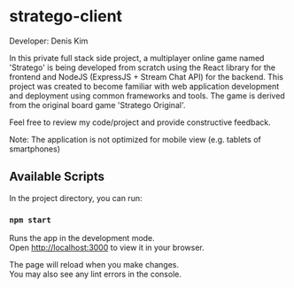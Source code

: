 # stratego-client
Developer: Denis Kim

In this private full stack side project, a multiplayer online game named 'Stratego' is being developed from scratch using the React library for the frontend and NodeJS (ExpressJS + Stream Chat API) for the backend. 
This project was created to become familiar with web application development and deployment using common frameworks and tools. 
The game is derived from the original board game 'Stratego Original'.

Feel free to review my code/project and provide constructive feedback. 

Note: The application is not optimized for mobile view (e.g. tablets of smartphones)


## Available Scripts
In the project directory, you can run:

### `npm start`

Runs the app in the development mode.\
Open [http://localhost:3000](http://localhost:3000) to view it in your browser.

The page will reload when you make changes.\
You may also see any lint errors in the console.

